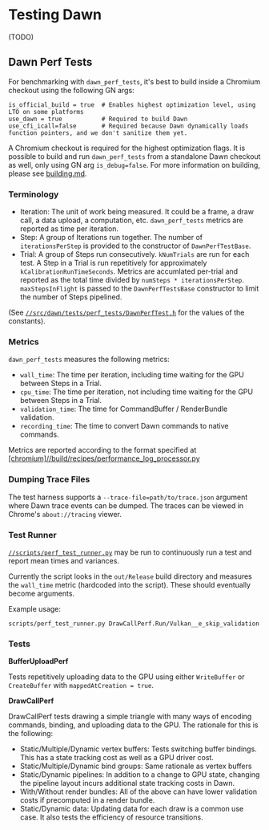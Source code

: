 # Testing Dawn

(TODO)

## Dawn Perf Tests

For benchmarking with `dawn_perf_tests`, it's best to build inside a Chromium checkout using the following GN args:
```
is_official_build = true  # Enables highest optimization level, using LTO on some platforms
use_dawn = true           # Required to build Dawn
use_cfi_icall=false       # Required because Dawn dynamically loads function pointers, and we don't sanitize them yet.
```

A Chromium checkout is required for the highest optimization flags. It is possible to build and run `dawn_perf_tests` from a standalone Dawn checkout as well, only using GN arg `is_debug=false`. For more information on building, please see [building.md](./building.md).

### Terminology

 - Iteration: The unit of work being measured. It could be a frame, a draw call, a data upload, a computation, etc. `dawn_perf_tests` metrics are reported as time per iteration.
 - Step: A group of Iterations run together. The number of `iterationsPerStep` is provided to the constructor of `DawnPerfTestBase`.
 - Trial: A group of Steps run consecutively. `kNumTrials` are run for each test. A Step in a Trial is run repetitively for approximately `kCalibrationRunTimeSeconds`. Metrics are accumlated per-trial and reported as the total time divided by `numSteps * iterationsPerStep`. `maxStepsInFlight` is passed to the `DawnPerfTestsBase` constructor to limit the number of Steps pipelined.

(See [`//src/dawn/tests/perf_tests/DawnPerfTest.h`](https://cs.chromium.org/chromium/src/third_party/dawn/src/dawn/tests/perf_tests/DawnPerfTest.h) for the values of the constants).

### Metrics

`dawn_perf_tests` measures the following metrics:
 - `wall_time`: The time per iteration, including time waiting for the GPU between Steps in a Trial.
 - `cpu_time`: The time per iteration, not including time waiting for the GPU between Steps in a Trial.
 - `validation_time`: The time for CommandBuffer / RenderBundle validation.
 - `recording_time`: The time to convert Dawn commands to native commands.

Metrics are reported according to the format specified at
[[chromium]//build/recipes/performance_log_processor.py](https://cs.chromium.org/chromium/build/recipes/performance_log_processor.py)

### Dumping Trace Files

The test harness supports a `--trace-file=path/to/trace.json` argument where Dawn trace events can be dumped. The traces can be viewed in Chrome's `about://tracing` viewer.

### Test Runner

[`//scripts/perf_test_runner.py`](https://cs.chromium.org/chromium/src/third_party/dawn/scripts/perf_test_runner.py) may be run to continuously run a test and report mean times and variances.

Currently the script looks in the `out/Release` build directory and measures the `wall_time` metric (hardcoded into the script). These should eventually become arguments.

Example usage:

```
scripts/perf_test_runner.py DrawCallPerf.Run/Vulkan__e_skip_validation
```

### Tests

**BufferUploadPerf**

Tests repetitively uploading data to the GPU using either `WriteBuffer` or `CreateBuffer` with `mappedAtCreation = true`.

**DrawCallPerf**

DrawCallPerf tests drawing a simple triangle with many ways of encoding commands,
binding, and uploading data to the GPU. The rationale for this is the following:
  - Static/Multiple/Dynamic vertex buffers: Tests switching buffer bindings. This has
    a state tracking cost as well as a GPU driver cost.
  - Static/Multiple/Dynamic bind groups: Same rationale as vertex buffers
  - Static/Dynamic pipelines: In addition to a change to GPU state, changing the pipeline
    layout incurs additional state tracking costs in Dawn.
  - With/Without render bundles: All of the above can have lower validation costs if
    precomputed in a render bundle.
  - Static/Dynamic data: Updating data for each draw is a common use case. It also tests
    the efficiency of resource transitions.
